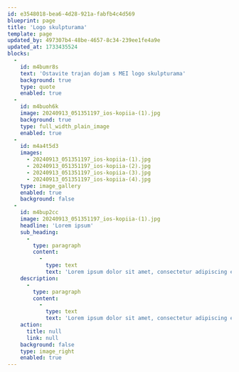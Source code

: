 ```yaml
---
id: e3548018-bea6-4d28-921a-fabfb4c4d569
blueprint: page
title: 'Logo skulpturama'
template: page
updated_by: 497307b4-48be-4657-8c34-239ee1fe4a9e
updated_at: 1733435524
blocks:
  -
    id: m4bumr8s
    text: 'Ostavite trajan dojam s MEI logo skulpturama'
    background: true
    type: quote
    enabled: true
  -
    id: m4buoh6k
    image: 20240913_051351197_ios-kopiia-(1).jpg
    background: true
    type: full_width_plain_image
    enabled: true
  -
    id: m4a4t5d3
    images:
      - 20240913_051351197_ios-kopiia-(1).jpg
      - 20240913_051351197_ios-kopiia-(2).jpg
      - 20240913_051351197_ios-kopiia-(3).jpg
      - 20240913_051351197_ios-kopiia-(4).jpg
    type: image_gallery
    enabled: true
    background: false
  -
    id: m4bup2cc
    image: 20240913_051351197_ios-kopiia-(1).jpg
    headline: 'Lorem ipsum'
    sub_heading:
      -
        type: paragraph
        content:
          -
            type: text
            text: 'Lorem ipsum dolor sit amet, consectetur adipiscing elit, sed'
    description:
      -
        type: paragraph
        content:
          -
            type: text
            text: 'Lorem ipsum dolor sit amet, consectetur adipiscing elit, sed do eiusmod tempor incididunt ut labore et dolore magna aliqua. Ut enim ad minim veniam, quis nostrud exercitation ullamco laboris nisi ut aliquip ex'
    action:
      title: null
      link: null
    background: false
    type: image_right
    enabled: true
---
```

